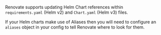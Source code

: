 Renovate supports updating Helm Chart references within `requirements.yaml` (Helm v2) and `Chart.yaml` (Helm v3) files.

If your Helm charts make use of Aliases then you will need to configure an `aliases` object in your config to tell Renovate where to look for them.

